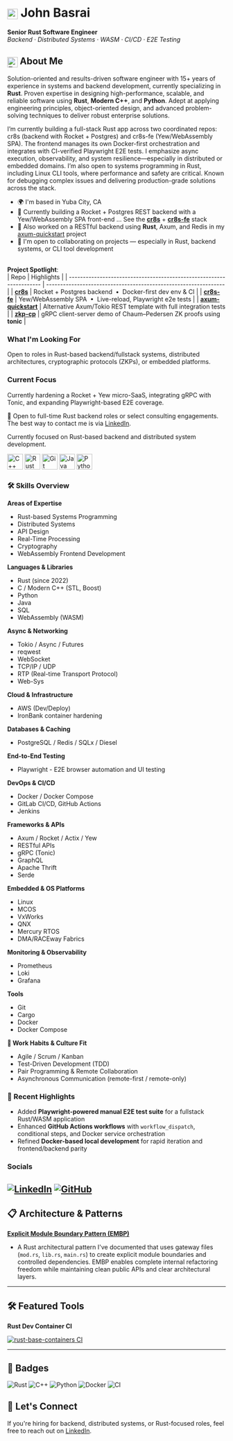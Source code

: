 # <img src="https://www.rust-lang.org/logos/rust-logo-32x32.png" alt="Rust" width="24" valign="middle" /> John Basrai

**Senior Rust Software Engineer**  
*Backend · Distributed Systems · WASM · CI/CD · E2E Testing*

## <img src="https://www.rust-lang.org/logos/rust-logo-32x32.png" alt="Rust" width="24" valign="middle" /> About Me

Solution-oriented and results-driven software engineer with 15+ years of experience in systems and backend development, currently specializing in **Rust**. Proven expertise in designing high-performance, scalable, and reliable software using **Rust**, **Modern C++**, and **Python**. Adept at applying engineering principles, object-oriented design, and advanced problem-solving techniques to deliver robust enterprise solutions.

I’m currently building a full-stack Rust app across two coordinated repos: cr8s (backend with Rocket + Postgres) and cr8s-fe (Yew/WebAssembly SPA). The frontend manages its own Docker-first orchestration and integrates with CI-verified Playwright E2E tests. I emphasize async execution, observability, and system resilience—especially in distributed or embedded domains. I’m also open to systems programming in Rust, including Linux CLI tools, where performance and safety are critical. Known for debugging complex issues and delivering production-grade solutions across the stack.

- 🌍 I'm based in Yuba City, CA
- 🧠 Currently building a Rocket + Postgres REST backend with a Yew/WebAssembly SPA front-end … See the **[cr8s](https://github.com/JohnBasrai/cr8s)** + **[cr8s-fe](https://github.com/JohnBasrai/cr8s-fe)** stack
- 🧠 Also worked on a RESTful backend using **Rust**, Axum, and Redis in my [axum-quickstart](https://github.com/JohnBasrai/axum-quickstart) project  
- 🤝 I'm open to collaborating on projects — especially in Rust, backend systems, or CLI tool development

<br> **Project Spotlight**:  
| Repo                                                                 | Highlights                                                       |
| -------------------------------------------------------------------- | ---------------------------------------------------------------- |
| **[cr8s](https://github.com/JohnBasrai/cr8s)**                       | Rocket + Postgres backend  •  Docker-first dev env & CI          |
| **[cr8s-fe](https://github.com/JohnBasrai/cr8s-fe)**                 | Yew/WebAssembly SPA  •  Live-reload, Playwright e2e tests        |
| **[axum-quickstart](https://github.com/JohnBasrai/axum-quickstart)** | Alternative Axum/Tokio REST template with full integration tests |
| **[zkp-cp](https://github.com/JohnBasrai/zkp-cp)**   | gRPC client-server demo of Chaum–Pedersen ZK proofs using **tonic**  |

### What I'm Looking For
Open to roles in Rust-based backend/fullstack systems, distributed architectures, cryptographic protocols (ZKPs), or embedded platforms.

### Current Focus
Currently hardening a Rocket + Yew micro-SaaS, integrating gRPC with Tonic, and expanding Playwright-based E2E coverage.

💼 Open to full-time Rust backend roles or select consulting engagements.<br>
The best way to contact me is via [LinkedIn](https://www.linkedin.com/in/johnbasrai).

Currently focused on Rust-based backend and distributed system development.

<p align="left">
<a href="https://docs.microsoft.com/en-us/cpp/?view=msvc-170" target="_blank" rel="noreferrer"><img src="https://raw.githubusercontent.com/danielcranney/readme-generator/main/public/icons/skills/cplusplus-colored.svg" width="36" height="36" alt="C++" /></a>
<a href="https://www.rust-lang.org/" target="_blank" rel="noreferrer"><img src="https://raw.githubusercontent.com/danielcranney/readme-generator/main/public/icons/skills/rust-colored.svg" width="36" height="36" alt="Rust" /></a>
<a href="https://git-scm.com/" target="_blank" rel="noreferrer"><img src="https://raw.githubusercontent.com/danielcranney/readme-generator/main/public/icons/skills/git-colored.svg" width="36" height="36" alt="Git" /></a>
<a href="https://www.oracle.com/java/" target="_blank" rel="noreferrer"><img src="https://raw.githubusercontent.com/danielcranney/readme-generator/main/public/icons/skills/java-colored.svg" width="36" height="36" alt="Java" /></a>
<a href="https://www.python.org/" target="_blank" rel="noreferrer"><img src="https://raw.githubusercontent.com/danielcranney/readme-generator/main/public/icons/skills/python-colored.svg" width="36" height="36" alt="Python" /></a>
</p>

### 🛠️ Skills Overview

**Areas of Expertise**  
- Rust-based Systems Programming  
- Distributed Systems  
- API Design  
- Real-Time Processing  
- Cryptography  
- WebAssembly Frontend Development  

**Languages & Libraries**  
- Rust (since 2022)  
- C / Modern C++ (STL, Boost)
- Python  
- Java  
- SQL  
- WebAssembly (WASM)  

**Async & Networking**  
- Tokio / Async / Futures  
- reqwest  
- WebSocket  
- TCP/IP / UDP  
- RTP (Real-time Transport Protocol)  
- Web-Sys  

**Cloud & Infrastructure**  
- AWS (Dev/Deploy)
- IronBank container hardening

**Databases & Caching**  
- PostgreSQL / Redis / SQLx / Diesel

**End-to-End Testing**  
 - Playwright - E2E browser automation and UI testing 

**DevOps & CI/CD**  
- Docker / Docker Compose
- GitLab CI/CD, GitHub Actions
- Jenkins  

**Frameworks & APIs**  
- Axum / Rocket / Actix / Yew
- RESTful APIs  
- gRPC (Tonic)
- GraphQL
- Apache Thrift  
- Serde  

**Embedded & OS Platforms**  
- Linux  
- MCOS  
- VxWorks  
- QNX  
- Mercury RTOS  
- DMA/RACEway Fabrics  

**Monitoring & Observability**  
- Prometheus  
- Loki  
- Grafana  

**Tools**  
- Git  
- Cargo  
- Docker  
- Docker Compose  

**🧠 Work Habits & Culture Fit**

- Agile / Scrum / Kanban
- Test-Driven Development (TDD)
- Pair Programming & Remote Collaboration
- Asynchronous Communication (remote-first / remote-only)

### 🔧 Recent Highlights

- Added **Playwright-powered manual E2E test suite** for a fullstack Rust/WASM application
- Enhanced **GitHub Actions workflows** with `workflow_dispatch`, conditional steps, and Docker service orchestration
- Refined **Docker-based local development** for rapid iteration and frontend/backend parity


### Socials

[![LinkedIn](https://img.shields.io/badge/LinkedIn-0A66C2?style=flat&logo=linkedin&logoColor=white)](https://www.linkedin.com/in/johnbasrai/)
[![GitHub](https://img.shields.io/badge/GitHub-181717?style=flat&logo=github&logoColor=white)](https://github.com/JohnBasrai)
---

## 📋 Architecture & Patterns

**[Explicit Module Boundary Pattern (EMBP)](https://github.com/JohnBasrai/JohnBasrai/blob/main/architecture-patterns/rust/explicit_module_boundary_pattern.md)** 

- A Rust architectural pattern I've documented that uses gateway files (`mod.rs`, `lib.rs`, `main.rs`) to create explicit module boundaries and controlled dependencies. EMBP enables complete internal refactoring freedom while maintaining clean public APIs and clear architectural layers.

---
## 🛠️ Featured Tools

**Rust Dev Container CI**

[![rust-base-containers CI](https://github.com/JohnBasrai/rust-base-containers/actions/workflows/ci.yml/badge.svg)](https://github.com/JohnBasrai/rust-base-containers)

---

## 🏅 Badges

![Rust](https://img.shields.io/badge/Rust-000000?style=for-the-badge&logo=rust&logoColor=white)
![C++](https://img.shields.io/badge/C++-00599C?style=for-the-badge&logo=cplusplus&logoColor=white)
![Python](https://img.shields.io/badge/Python-3776AB?style=for-the-badge&logo=python&logoColor=white)
![Docker](https://img.shields.io/badge/Docker-2496ED?style=for-the-badge&logo=docker&logoColor=white)
![CI](https://img.shields.io/badge/GitHub%20Actions-CI-blue?logo=github-actions&logoColor=white&style=for-the-badge)

## 🤝 Let's Connect

If you're hiring for backend, distributed systems, or Rust-focused roles, feel free to reach out on [LinkedIn](https://www.linkedin.com/in/johnbasrai/).
